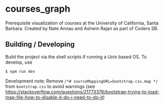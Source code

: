 # courses_graph

Prerequisite visualization of courses at the University of California, Santa Barbara.
Created by Nate Annau and Ashwin Rajan as part of Coders SB.

## Building / Developing

Build the project via the shell scripts if running a Unix based OS.
To develop, use
```
$ npm run dev
```

Development note: Remove `/*# sourceMappingURL=bootstrap.css.map */` from `bootstrap.css` to avoid warnings
(see https://stackoverflow.com/questions/21773376/bootstrap-trying-to-load-map-file-how-to-disable-it-do-i-need-to-do-it)

